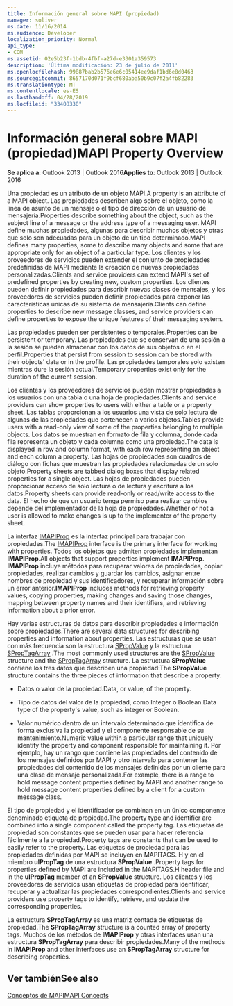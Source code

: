 ```yaml
---
title: Información general sobre MAPI (propiedad)
manager: soliver
ms.date: 11/16/2014
ms.audience: Developer
localization_priority: Normal
api_type:
- COM
ms.assetid: 02e5b23f-1bdb-4fbf-a27d-e3301a359573
description: 'Última modificación: 23 de julio de 2011'
ms.openlocfilehash: 99887bab2b576e6e6c05414ee9daf1bd6e8d0463
ms.sourcegitcommit: 8657170d071f9bcf680aba50b9c07f2a4fb82283
ms.translationtype: MT
ms.contentlocale: es-ES
ms.lasthandoff: 04/28/2019
ms.locfileid: "33408330"
---
```

# <a name="mapi-property-overview"></a><span data-ttu-id="83da8-103">Información general sobre MAPI (propiedad)</span><span class="sxs-lookup"><span data-stu-id="83da8-103">MAPI Property Overview</span></span>

  
  
<span data-ttu-id="83da8-104">**Se aplica a**: Outlook 2013 | Outlook 2016</span><span class="sxs-lookup"><span data-stu-id="83da8-104">**Applies to**: Outlook 2013 | Outlook 2016</span></span> 
  
<span data-ttu-id="83da8-105">Una propiedad es un atributo de un objeto MAPI.</span><span class="sxs-lookup"><span data-stu-id="83da8-105">A property is an attribute of a MAPI object.</span></span> <span data-ttu-id="83da8-106">Las propiedades describen algo sobre el objeto, como la línea de asunto de un mensaje o el tipo de dirección de un usuario de mensajería.</span><span class="sxs-lookup"><span data-stu-id="83da8-106">Properties describe something about the object, such as the subject line of a message or the address type of a messaging user.</span></span> <span data-ttu-id="83da8-107">MAPI define muchas propiedades, algunas para describir muchos objetos y otras que solo son adecuadas para un objeto de un tipo determinado.</span><span class="sxs-lookup"><span data-stu-id="83da8-107">MAPI defines many properties, some to describe many objects and some that are appropriate only for an object of a particular type.</span></span> <span data-ttu-id="83da8-108">Los clientes y los proveedores de servicios pueden extender el conjunto de propiedades predefinidas de MAPI mediante la creación de nuevas propiedades personalizadas.</span><span class="sxs-lookup"><span data-stu-id="83da8-108">Clients and service providers can extend MAPI's set of predefined properties by creating new, custom properties.</span></span> <span data-ttu-id="83da8-109">Los clientes pueden definir propiedades para describir nuevas clases de mensajes, y los proveedores de servicios pueden definir propiedades para exponer las características únicas de su sistema de mensajería.</span><span class="sxs-lookup"><span data-stu-id="83da8-109">Clients can define properties to describe new message classes, and service providers can define properties to expose the unique features of their messaging system.</span></span>
  
<span data-ttu-id="83da8-110">Las propiedades pueden ser persistentes o temporales.</span><span class="sxs-lookup"><span data-stu-id="83da8-110">Properties can be persistent or temporary.</span></span> <span data-ttu-id="83da8-111">Las propiedades que se conservan de una sesión a la sesión se pueden almacenar con los datos de sus objetos o en el perfil.</span><span class="sxs-lookup"><span data-stu-id="83da8-111">Properties that persist from session to session can be stored with their objects' data or in the profile.</span></span> <span data-ttu-id="83da8-112">Las propiedades temporales solo existen mientras dure la sesión actual.</span><span class="sxs-lookup"><span data-stu-id="83da8-112">Temporary properties exist only for the duration of the current session.</span></span> 
  
<span data-ttu-id="83da8-113">Los clientes y los proveedores de servicios pueden mostrar propiedades a los usuarios con una tabla o una hoja de propiedades.</span><span class="sxs-lookup"><span data-stu-id="83da8-113">Clients and service providers can show properties to users with either a table or a property sheet.</span></span> <span data-ttu-id="83da8-114">Las tablas proporcionan a los usuarios una vista de solo lectura de algunas de las propiedades que pertenecen a varios objetos.</span><span class="sxs-lookup"><span data-stu-id="83da8-114">Tables provide users with a read-only view of some of the properties belonging to multiple objects.</span></span> <span data-ttu-id="83da8-115">Los datos se muestran en formato de fila y columna, donde cada fila representa un objeto y cada columna como una propiedad.</span><span class="sxs-lookup"><span data-stu-id="83da8-115">The data is displayed in row and column format, with each row representing an object and each column a property.</span></span> <span data-ttu-id="83da8-116">Las hojas de propiedades son cuadros de diálogo con fichas que muestran las propiedades relacionadas de un solo objeto.</span><span class="sxs-lookup"><span data-stu-id="83da8-116">Property sheets are tabbed dialog boxes that display related properties for a single object.</span></span> <span data-ttu-id="83da8-117">Las hojas de propiedades pueden proporcionar acceso de solo lectura o de lectura y escritura a los datos.</span><span class="sxs-lookup"><span data-stu-id="83da8-117">Property sheets can provide read-only or read/write access to the data.</span></span> <span data-ttu-id="83da8-118">El hecho de que un usuario tenga permiso para realizar cambios depende del implementador de la hoja de propiedades.</span><span class="sxs-lookup"><span data-stu-id="83da8-118">Whether or not a user is allowed to make changes is up to the implementer of the property sheet.</span></span>
  
<span data-ttu-id="83da8-119">La interfaz [IMAPIProp](imapipropiunknown.md) es la interfaz principal para trabajar con propiedades.</span><span class="sxs-lookup"><span data-stu-id="83da8-119">The [IMAPIProp](imapipropiunknown.md) interface is the primary interface for working with properties.</span></span> <span data-ttu-id="83da8-120">Todos los objetos que admiten propiedades implementan **IMAPIProp**.</span><span class="sxs-lookup"><span data-stu-id="83da8-120">All objects that support properties implement **IMAPIProp**.</span></span> <span data-ttu-id="83da8-121">**IMAPIProp** incluye métodos para recuperar valores de propiedades, copiar propiedades, realizar cambios y guardar los cambios, asignar entre nombres de propiedad y sus identificadores, y recuperar información sobre un error anterior.</span><span class="sxs-lookup"><span data-stu-id="83da8-121">**IMAPIProp** includes methods for retrieving property values, copying properties, making changes and saving those changes, mapping between property names and their identifiers, and retrieving information about a prior error.</span></span> 
  
<span data-ttu-id="83da8-122">Hay varias estructuras de datos para describir propiedades e información sobre propiedades.</span><span class="sxs-lookup"><span data-stu-id="83da8-122">There are several data structures for describing properties and information about properties.</span></span> <span data-ttu-id="83da8-123">Las estructuras que se usan con más frecuencia son la estructura [SPropValue](spropvalue.md) y la estructura [SPropTagArray](sproptagarray.md) .</span><span class="sxs-lookup"><span data-stu-id="83da8-123">The most commonly used structures are the [SPropValue](spropvalue.md) structure and the [SPropTagArray](sproptagarray.md) structure.</span></span> <span data-ttu-id="83da8-124">La estructura **SPropValue** contiene los tres datos que describen una propiedad:</span><span class="sxs-lookup"><span data-stu-id="83da8-124">The **SPropValue** structure contains the three pieces of information that describe a property:</span></span> 
  
- <span data-ttu-id="83da8-125">Datos o valor de la propiedad.</span><span class="sxs-lookup"><span data-stu-id="83da8-125">Data, or value, of the property.</span></span>
    
- <span data-ttu-id="83da8-126">Tipo de datos del valor de la propiedad, como Integer o Boolean.</span><span class="sxs-lookup"><span data-stu-id="83da8-126">Data type of the property's value, such as integer or Boolean.</span></span> 
    
- <span data-ttu-id="83da8-127">Valor numérico dentro de un intervalo determinado que identifica de forma exclusiva la propiedad y el componente responsable de su mantenimiento.</span><span class="sxs-lookup"><span data-stu-id="83da8-127">Numeric value within a particular range that uniquely identify the property and component responsible for maintaining it.</span></span> <span data-ttu-id="83da8-128">Por ejemplo, hay un rango que contiene las propiedades del contenido de los mensajes definidos por MAPI y otro intervalo para contener las propiedades del contenido de los mensajes definidas por un cliente para una clase de mensaje personalizada.</span><span class="sxs-lookup"><span data-stu-id="83da8-128">For example, there is a range to hold message content properties defined by MAPI and another range to hold message content properties defined by a client for a custom message class.</span></span> 
    
<span data-ttu-id="83da8-129">El tipo de propiedad y el identificador se combinan en un único componente denominado etiqueta de propiedad.</span><span class="sxs-lookup"><span data-stu-id="83da8-129">The property type and identifier are combined into a single component called the property tag.</span></span> <span data-ttu-id="83da8-130">Las etiquetas de propiedad son constantes que se pueden usar para hacer referencia fácilmente a la propiedad.</span><span class="sxs-lookup"><span data-stu-id="83da8-130">Property tags are constants that can be used to easily refer to the property.</span></span> <span data-ttu-id="83da8-131">Las etiquetas de propiedad para las propiedades definidas por MAPI se incluyen en MAPITAGS. H y en el miembro **ulPropTag** de una estructura **SPropValue** .</span><span class="sxs-lookup"><span data-stu-id="83da8-131">Property tags for properties defined by MAPI are included in the MAPITAGS.H header file and in the **ulPropTag** member of an **SPropValue** structure.</span></span> <span data-ttu-id="83da8-132">Los clientes y los proveedores de servicios usan etiquetas de propiedad para identificar, recuperar y actualizar las propiedades correspondientes.</span><span class="sxs-lookup"><span data-stu-id="83da8-132">Clients and service providers use property tags to identify, retrieve, and update the corresponding properties.</span></span> 
  
<span data-ttu-id="83da8-133">La estructura **SPropTagArray** es una matriz contada de etiquetas de propiedad.</span><span class="sxs-lookup"><span data-stu-id="83da8-133">The **SPropTagArray** structure is a counted array of property tags.</span></span> <span data-ttu-id="83da8-134">Muchos de los métodos de **IMAPIProp** y otras interfaces usan una estructura **SPropTagArray** para describir propiedades.</span><span class="sxs-lookup"><span data-stu-id="83da8-134">Many of the methods in **IMAPIProp** and other interfaces use an **SPropTagArray** structure for describing properties.</span></span> 
  
## <a name="see-also"></a><span data-ttu-id="83da8-135">Ver también</span><span class="sxs-lookup"><span data-stu-id="83da8-135">See also</span></span>



[<span data-ttu-id="83da8-136">Conceptos de MAPI</span><span class="sxs-lookup"><span data-stu-id="83da8-136">MAPI Concepts</span></span>](mapi-concepts.md)

